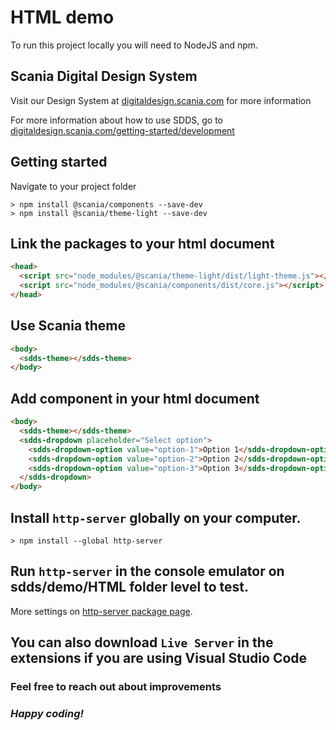 # HTML demo

To run this project locally you will need to NodeJS and npm.

## Scania Digital Design System

Visit our Design System at [digitaldesign.scania.com](https://digitaldesign.scania.com/) for more information

For more information about how to use SDDS, go to [digitaldesign.scania.com/getting-started/development](https://digitaldesign.scania.com/getting-started/development)

## Getting started

  Navigate to your project folder

  ```shell
  > npm install @scania/components --save-dev
  > npm install @scania/theme-light --save-dev
  ```

## Link the packages to your html document

  ```html
  <head>
    <script src="node_modules/@scania/theme-light/dist/light-theme.js"></script>
    <script src="node_modules/@scania/components/dist/core.js"></script>
  </head>
  ```

## Use Scania theme

  ```html
  <body>
    <sdds-theme></sdds-theme>
  </body>
  ```

## Add component in your html document

  ```html
  <body>
    <sdds-theme></sdds-theme>
    <sdds-dropdown placeholder="Select option">
      <sdds-dropdown-option value="option-1">Option 1</sdds-dropdown-option>
      <sdds-dropdown-option value="option-2">Option 2</sdds-dropdown-option>
      <sdds-dropdown-option value="option-3">Option 3</sdds-dropdown-option>
    </sdds-dropdown>
  </body>
  ```

## Install `http-server` globally on your computer.

  ```shell
  > npm install --global http-server
  ```


## Run `http-server` in the console emulator on sdds/demo/HTML folder level to test.
More settings on [http-server package page](https://www.npmjs.com/package/http-server).

## You can also download `Live Server` in the extensions if you are using Visual Studio Code

### Feel free to reach out about improvements

### *Happy coding!*
